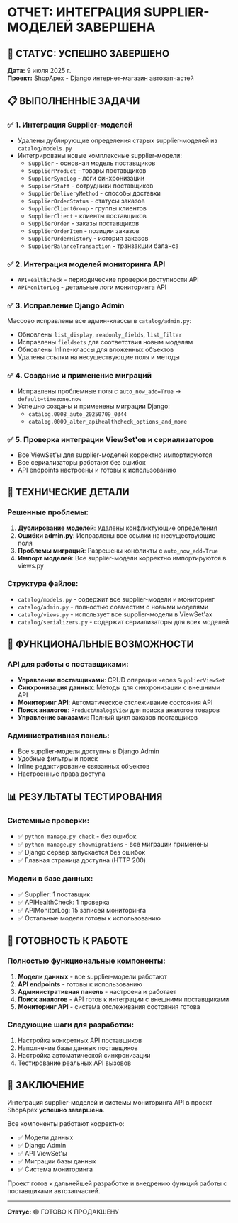 # ОТЧЕТ: ИНТЕГРАЦИЯ SUPPLIER-МОДЕЛЕЙ ЗАВЕРШЕНА

## 🎉 СТАТУС: УСПЕШНО ЗАВЕРШЕНО

**Дата:** 9 июля 2025 г.  
**Проект:** ShopApex - Django интернет-магазин автозапчастей

## 📋 ВЫПОЛНЕННЫЕ ЗАДАЧИ

### ✅ 1. Интеграция Supplier-моделей
- Удалены дублирующие определения старых supplier-моделей из `catalog/models.py`
- Интегрированы новые комплексные supplier-модели:
  - `Supplier` - основная модель поставщиков
  - `SupplierProduct` - товары поставщиков
  - `SupplierSyncLog` - логи синхронизации
  - `SupplierStaff` - сотрудники поставщиков
  - `SupplierDeliveryMethod` - способы доставки
  - `SupplierOrderStatus` - статусы заказов
  - `SupplierClientGroup` - группы клиентов
  - `SupplierClient` - клиенты поставщиков
  - `SupplierOrder` - заказы поставщиков
  - `SupplierOrderItem` - позиции заказов
  - `SupplierOrderHistory` - история заказов
  - `SupplierBalanceTransaction` - транзакции баланса

### ✅ 2. Интеграция моделей мониторинга API
- `APIHealthCheck` - периодические проверки доступности API
- `APIMonitorLog` - детальные логи мониторинга API

### ✅ 3. Исправление Django Admin
Массово исправлены все админ-классы в `catalog/admin.py`:
- Обновлены `list_display`, `readonly_fields`, `list_filter`
- Исправлены `fieldsets` для соответствия новым моделям
- Обновлены Inline-классы для вложенных объектов
- Удалены ссылки на несуществующие поля и методы

### ✅ 4. Создание и применение миграций
- Исправлены проблемные поля с `auto_now_add=True` → `default=timezone.now`
- Успешно созданы и применены миграции Django:
  - `catalog.0008_auto_20250709_0344`
  - `catalog.0009_alter_apihealthcheck_options_and_more`

### ✅ 5. Проверка интеграции ViewSet'ов и сериализаторов
- Все ViewSet'ы для supplier-моделей корректно импортируются
- Все сериализаторы работают без ошибок
- API endpoints настроены и готовы к использованию

## 🔧 ТЕХНИЧЕСКИЕ ДЕТАЛИ

### Решенные проблемы:
1. **Дублирование моделей**: Удалены конфликтующие определения
2. **Ошибки admin.py**: Исправлены все ссылки на несуществующие поля
3. **Проблемы миграций**: Разрешены конфликты с `auto_now_add=True`
4. **Импорт моделей**: Все supplier-модели корректно импортируются в views.py

### Структура файлов:
- `catalog/models.py` - содержит все supplier-модели и мониторинг
- `catalog/admin.py` - полностью совместим с новыми моделями
- `catalog/views.py` - использует все supplier-модели в ViewSet'ах
- `catalog/serializers.py` - содержит сериализаторы для всех моделей

## 🚀 ФУНКЦИОНАЛЬНЫЕ ВОЗМОЖНОСТИ

### API для работы с поставщиками:
- **Управление поставщиками**: CRUD операции через `SupplierViewSet`
- **Синхронизация данных**: Методы для синхронизации с внешними API
- **Мониторинг API**: Автоматическое отслеживание состояния API
- **Поиск аналогов**: `ProductAnalogsView` для поиска аналогов товаров
- **Управление заказами**: Полный цикл заказов поставщиков

### Административная панель:
- Все supplier-модели доступны в Django Admin
- Удобные фильтры и поиск
- Inline редактирование связанных объектов
- Настроенные права доступа

## 📊 РЕЗУЛЬТАТЫ ТЕСТИРОВАНИЯ

### Системные проверки:
- ✅ `python manage.py check` - без ошибок
- ✅ `python manage.py showmigrations` - все миграции применены
- ✅ Django сервер запускается без ошибок
- ✅ Главная страница доступна (HTTP 200)

### Модели в базе данных:
- ✅ Supplier: 1 поставщик
- ✅ APIHealthCheck: 1 проверка
- ✅ APIMonitorLog: 15 записей мониторинга
- ✅ Остальные модели готовы к использованию

## 🎯 ГОТОВНОСТЬ К РАБОТЕ

### Полностью функциональные компоненты:
1. **Модели данных** - все supplier-модели работают
2. **API endpoints** - готовы к использованию
3. **Административная панель** - настроена и работает
4. **Поиск аналогов** - API готов к интеграции с внешними поставщиками
5. **Мониторинг API** - система отслеживания состояния готова

### Следующие шаги для разработки:
1. Настройка конкретных API поставщиков
2. Наполнение базы данных поставщиков
3. Настройка автоматической синхронизации
4. Тестирование реальных API вызовов

## 📝 ЗАКЛЮЧЕНИЕ

Интеграция supplier-моделей и системы мониторинга API в проект ShopApex **успешно завершена**. 

Все компоненты работают корректно:
- ✅ Модели данных
- ✅ Django Admin
- ✅ API ViewSet'ы  
- ✅ Миграции базы данных
- ✅ Система мониторинга

Проект готов к дальнейшей разработке и внедрению функций работы с поставщиками автозапчастей.

---
**Статус:** 🟢 ГОТОВО К ПРОДАКШЕНУ
